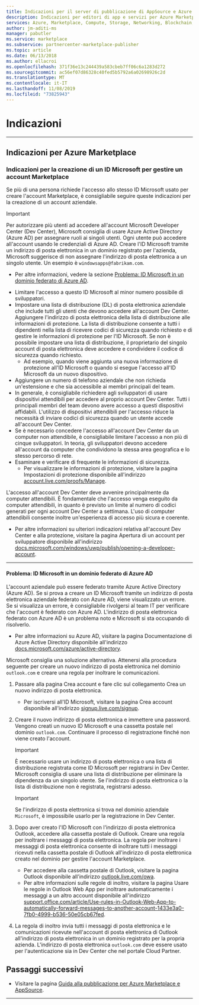 ```yaml
---
title: Indicazioni per il server di pubblicazione di AppSource e Azure Marketplace | Azure
description: Indicazioni per editori di app e servizi per Azure Marketplace e AppSource
services: Azure, Marketplace, Compute, Storage, Networking, Blockchain, Security
author: jm-aditi-ms
manager: pabutler
ms.service: marketplace
ms.subservice: partnercenter-marketplace-publisher
ms.topic: article
ms.date: 06/13/2018
ms.author: ellacroi
ms.openlocfilehash: 371f36e13c244439a583cbeb7ff06c6a1283d272
ms.sourcegitcommit: ac56ef07d86328c40fed5b5792a6a02698926c2d
ms.translationtype: MT
ms.contentlocale: it-IT
ms.lasthandoff: 11/08/2019
ms.locfileid: "73825943"
---
```

# <a name="guidelines"></a>Indicazioni  

<!--
## Guidelines for AppSource  
-->
---

## <a name="guidelines-for-azure-marketplace"></a>Indicazioni per Azure Marketplace  

### <a name="guidelines-for-creating-a-microsoft-id-to-manage-a-marketplace-account"></a>Indicazioni per la creazione di un ID Microsoft per gestire un account Marketplace  
Se più di una persona richiede l'accesso allo stesso ID Microsoft usato per creare l'account Marketplace, è consigliabile seguire queste indicazioni per la creazione di un account aziendale. 

>[!IMPORTANT]
>Per autorizzare più utenti ad accedere all'account Microsoft Developer Center (Dev Center), Microsoft consiglia di usare Azure Active Directory (Azure AD) per assegnare ruoli ai singoli utenti. Ogni utente può accedere all'account usando le credenziali di Azure AD. Creare l'ID Microsoft tramite un indirizzo di posta elettronica in un dominio registrato per l'azienda, Microsoft suggerisce di non assegnare l'indirizzo di posta elettronica a un singolo utente. Un esempio è `windowsapps@fabrikam.com`.  
>*   Per altre informazioni, vedere la sezione [Problema: ID Microsoft in un dominio federato di Azure AD](#issue-microsoft-id-in-an-azure-ad-federated-domain).  

*   Limitare l'accesso a questo ID Microsoft al minor numero possibile di sviluppatori. 
*   Impostare una lista di distribuzione (DL) di posta elettronica aziendale che include tutti gli utenti che devono accedere all'account Dev Center. Aggiungere l'indirizzo di posta elettronica della lista di distribuzione alle informazioni di protezione. La lista di distribuzione consente a tutti i dipendenti nella lista di ricevere codici di sicurezza quando richiesto e di gestire le informazioni di protezione per l'ID Microsoft. Se non è possibile impostare una lista di distribuzione, il proprietario del singolo account di posta elettronica deve accedere e condividere il codice di sicurezza quando richiesto.  
    *   Ad esempio, quando viene aggiunta una nuova informazione di protezione all'ID Microsoft o quando si esegue l'accesso all'ID Microsoft da un nuovo dispositivo.  
*   Aggiungere un numero di telefono aziendale che non richieda un'estensione e che sia accessibile ai membri principali del team.  
*   In generale, è consigliabile richiedere agli sviluppatori di usare dispositivi attendibili per accedere al proprio account Dev Center. Tutti i principali membri del team devono avere accesso a questi dispositivi affidabili. L'utilizzo di dispositivi attendibili per l'accesso riduce la necessità di inviare codici di sicurezza quando un utente accede all'account Dev Center.  
*   Se è necessario concedere l'accesso all'account Dev Center da un computer non attendibile, è consigliabile limitare l'accesso a non più di cinque sviluppatori. In teoria, gli sviluppatori devono accedere all'account da computer che condividono la stessa area geografica e lo stesso percorso di rete.  
*   Esaminare e verificare di frequente le informazioni di sicurezza.  
    *   Per visualizzare le informazioni di protezione, visitare la pagina Impostazioni di protezione disponibile all'indirizzo [account.live.com/proofs/Manage](https://account.live.com/proofs/Manage).

L'accesso all'account Dev Center deve avvenire principalmente da computer attendibili. È fondamentale che l'accesso venga eseguito da computer attendibili, in quanto è previsto un limite al numero di codici generati per ogni account Dev Center a settimana. L'uso di computer attendibili consente inoltre un'esperienza di accesso più sicura e coerente. 
*   Per altre informazioni su ulteriori indicazioni relativa all'account Dev Center e alla protezione, visitare la pagina Apertura di un account per sviluppatore disponibile all'indirizzo [docs.microsoft.com/windows/uwp/publish/opening-a-developer-account](https://docs.microsoft.com/windows/uwp/publish/opening-a-developer-account). 

---

#### <a name="issue-microsoft-id-in-an-azure-ad-federated-domain"></a>Problema: ID Microsoft in un dominio federato di Azure AD  
L'account aziendale può essere federato tramite Azure Active Directory (Azure AD). Se si prova a creare un ID Microsoft tramite un indirizzo di posta elettronica aziendale federato con Azure AD, viene visualizzato un errore. Se si visualizza un errore, è consigliabile rivolgersi al team IT per verificare che l'account è federato con Azure AD. L'indirizzo di posta elettronica federato con Azure AD è un problema noto e Microsoft si sta occupando di risolverlo.  
*   Per altre informazioni su Azure AD, visitare la pagina Documentazione di Azure Active Directory disponibile all'indirizzo [docs.microsoft.com/azure/active-directory](https://docs.microsoft.com/azure/active-directory).

Microsoft consiglia una soluzione alternativa. Attenersi alla procedura seguente per creare un nuovo indirizzo di posta elettronica nel dominio `outlook.com` e creare una regola per inoltrare le comunicazioni.  
1.  Passare alla pagina Crea account e fare clic sul collegamento Crea un nuovo indirizzo di posta elettronica. 
    *   Per iscriversi all'ID Microsoft, visitare la pagina Crea account disponibile all'indirizzo [signup.live.com/signup](https://signup.live.com/signup).  
2.  Creare il nuovo indirizzo di posta elettronica e immettere una password. Vengono creati un nuovo ID Microsoft e una cassetta postale nel dominio `outlook.com`. Continuare il processo di registrazione finché non viene creato l'account.  

    >[!IMPORTANT]
    >È necessario usare un indirizzo di posta elettronica o una lista di distribuzione registrata come ID Microsoft per registrarsi in Dev Center. Microsoft consiglia di usare una lista di distribuzione per eliminare la dipendenza da un singolo utente. Se l'indirizzo di posta elettronica o la lista di distribuzione non è registrata, registrarsi adesso.    

    >[!Important]
    >Se l'indirizzo di posta elettronica si trova nel dominio aziendale `Microsoft`, è impossibile usarlo per la registrazione in Dev Center.  

3.  Dopo aver creato l'ID Microsoft con l'indirizzo di posta elettronica Outlook, accedere alla cassetta postale di Outlook. Creare una regola per inoltrare i messaggi di posta elettronica. La regola per inoltrare i messaggi di posta elettronica consente di inoltrare tutti i messaggi ricevuti nella cassetta postale di Outlook all'indirizzo di posta elettronica creato nel dominio per gestire l'account Marketplace.  
    *   Per accedere alla cassetta postale di Outlook, visitare la pagina Outlook disponibile all'indirizzo [outlook.live.com/owa](https://outlook.live.com/owa).  
    *   Per altre informazioni sulle regole di inoltro, visitare la pagina Usare le regole in Outlook Web App per inoltrare automaticamente i messaggi a un altro account disponibile all'indirizzo [support.office.com/article/Use-rules-in-Outlook-Web-App-to-automatically-forward-messages-to-another-account-1433e3a0-7fb0-4999-b536-50e05cb67fed](https://support.office.com/article/Use-rules-in-Outlook-Web-App-to-automatically-forward-messages-to-another-account-1433e3a0-7fb0-4999-b536-50e05cb67fed).  

1.  La regola di inoltro invia tutti i messaggi di posta elettronica e le comunicazioni ricevute nell'account di posta elettronica di Outlook all'indirizzo di posta elettronica in un dominio registrato per la propria azienda. L'indirizzo di posta elettronica `outlook.com` deve essere usato per l'autenticazione sia in Dev Center che nel portale Cloud Partner.  

## <a name="next-steps"></a>Passaggi successivi

*   Visitare la pagina [Guida alla pubblicazione per Azure Marketplace e AppSource](https://docs.microsoft.com/azure/marketplace/marketplace-publishers-guide). 
 
---
